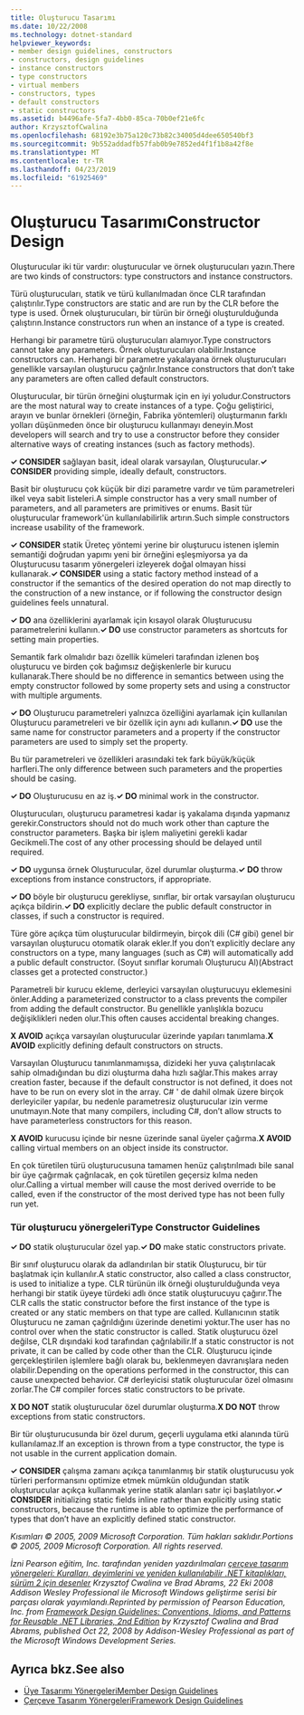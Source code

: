 ```yaml
---
title: Oluşturucu Tasarımı
ms.date: 10/22/2008
ms.technology: dotnet-standard
helpviewer_keywords:
- member design guidelines, constructors
- constructors, design guidelines
- instance constructors
- type constructors
- virtual members
- constructors, types
- default constructors
- static constructors
ms.assetid: b4496afe-5fa7-4bb0-85ca-70b0ef21e6fc
author: KrzysztofCwalina
ms.openlocfilehash: 68192e3b75a120c73b82c34005d4dee650540bf3
ms.sourcegitcommit: 9b552addadfb57fab0b9e7852ed4f1f1b8a42f8e
ms.translationtype: MT
ms.contentlocale: tr-TR
ms.lasthandoff: 04/23/2019
ms.locfileid: "61925469"
---
```

# <a name="constructor-design"></a><span data-ttu-id="6ae70-102">Oluşturucu Tasarımı</span><span class="sxs-lookup"><span data-stu-id="6ae70-102">Constructor Design</span></span>
<span data-ttu-id="6ae70-103">Oluşturucular iki tür vardır: oluşturucular ve örnek oluşturucuları yazın.</span><span class="sxs-lookup"><span data-stu-id="6ae70-103">There are two kinds of constructors: type constructors and instance constructors.</span></span>  
  
 <span data-ttu-id="6ae70-104">Türü oluşturucuları, statik ve türü kullanılmadan önce CLR tarafından çalıştırılır.</span><span class="sxs-lookup"><span data-stu-id="6ae70-104">Type constructors are static and are run by the CLR before the type is used.</span></span> <span data-ttu-id="6ae70-105">Örnek oluşturucuları, bir türün bir örneği oluşturulduğunda çalıştırın.</span><span class="sxs-lookup"><span data-stu-id="6ae70-105">Instance constructors run when an instance of a type is created.</span></span>  
  
 <span data-ttu-id="6ae70-106">Herhangi bir parametre türü oluşturucuları alamıyor.</span><span class="sxs-lookup"><span data-stu-id="6ae70-106">Type constructors cannot take any parameters.</span></span> <span data-ttu-id="6ae70-107">Örnek oluşturucuları olabilir.</span><span class="sxs-lookup"><span data-stu-id="6ae70-107">Instance constructors can.</span></span> <span data-ttu-id="6ae70-108">Herhangi bir parametre yakalayana örnek oluşturucuları genellikle varsayılan oluşturucu çağrılır.</span><span class="sxs-lookup"><span data-stu-id="6ae70-108">Instance constructors that don’t take any parameters are often called default constructors.</span></span>  
  
 <span data-ttu-id="6ae70-109">Oluşturucular, bir türün örneğini oluşturmak için en iyi yoludur.</span><span class="sxs-lookup"><span data-stu-id="6ae70-109">Constructors are the most natural way to create instances of a type.</span></span> <span data-ttu-id="6ae70-110">Çoğu geliştirici, arayın ve bunlar örnekleri (örneğin, Fabrika yöntemleri) oluşturmanın farklı yolları düşünmeden önce bir oluşturucu kullanmayı deneyin.</span><span class="sxs-lookup"><span data-stu-id="6ae70-110">Most developers will search and try to use a constructor before they consider alternative ways of creating instances (such as factory methods).</span></span>  
  
 <span data-ttu-id="6ae70-111">**✓ CONSIDER** sağlayan basit, ideal olarak varsayılan, Oluşturucular.</span><span class="sxs-lookup"><span data-stu-id="6ae70-111">**✓ CONSIDER** providing simple, ideally default, constructors.</span></span>  
  
 <span data-ttu-id="6ae70-112">Basit bir oluşturucu çok küçük bir dizi parametre vardır ve tüm parametreleri ilkel veya sabit listeleri.</span><span class="sxs-lookup"><span data-stu-id="6ae70-112">A simple constructor has a very small number of parameters, and all parameters are primitives or enums.</span></span> <span data-ttu-id="6ae70-113">Basit tür oluşturucular framework'ün kullanılabilirlik artırın.</span><span class="sxs-lookup"><span data-stu-id="6ae70-113">Such simple constructors increase usability of the framework.</span></span>  
  
 <span data-ttu-id="6ae70-114">**✓ CONSIDER** statik Üreteç yöntemi yerine bir oluşturucu istenen işlemin semantiği doğrudan yapımı yeni bir örneğini eşleşmiyorsa ya da Oluşturucusu tasarım yönergeleri izleyerek doğal olmayan hissi kullanarak.</span><span class="sxs-lookup"><span data-stu-id="6ae70-114">**✓ CONSIDER** using a static factory method instead of a constructor if the semantics of the desired operation do not map directly to the construction of a new instance, or if following the constructor design guidelines feels unnatural.</span></span>  
  
 <span data-ttu-id="6ae70-115">**✓ DO** ana özelliklerini ayarlamak için kısayol olarak Oluşturucusu parametrelerini kullanın.</span><span class="sxs-lookup"><span data-stu-id="6ae70-115">**✓ DO** use constructor parameters as shortcuts for setting main properties.</span></span>  
  
 <span data-ttu-id="6ae70-116">Semantik fark olmalıdır bazı özellik kümeleri tarafından izlenen boş oluşturucu ve birden çok bağımsız değişkenlerle bir kurucu kullanarak.</span><span class="sxs-lookup"><span data-stu-id="6ae70-116">There should be no difference in semantics between using the empty constructor followed by some property sets and using a constructor with multiple arguments.</span></span>  
  
 <span data-ttu-id="6ae70-117">**✓ DO** Oluşturucu parametreleri yalnızca özelliğini ayarlamak için kullanılan Oluşturucu parametreleri ve bir özellik için aynı adı kullanın.</span><span class="sxs-lookup"><span data-stu-id="6ae70-117">**✓ DO** use the same name for constructor parameters and a property if the constructor parameters are used to simply set the property.</span></span>  
  
 <span data-ttu-id="6ae70-118">Bu tür parametreleri ve özellikleri arasındaki tek fark büyük/küçük harfleri.</span><span class="sxs-lookup"><span data-stu-id="6ae70-118">The only difference between such parameters and the properties should be casing.</span></span>  
  
 <span data-ttu-id="6ae70-119">**✓ DO** Oluşturucusu en az iş.</span><span class="sxs-lookup"><span data-stu-id="6ae70-119">**✓ DO** minimal work in the constructor.</span></span>  
  
 <span data-ttu-id="6ae70-120">Oluşturucuları, oluşturucu parametresi kadar iş yakalama dışında yapmanız gerekir.</span><span class="sxs-lookup"><span data-stu-id="6ae70-120">Constructors should not do much work other than capture the constructor parameters.</span></span> <span data-ttu-id="6ae70-121">Başka bir işlem maliyetini gerekli kadar Gecikmeli.</span><span class="sxs-lookup"><span data-stu-id="6ae70-121">The cost of any other processing should be delayed until required.</span></span>  
  
 <span data-ttu-id="6ae70-122">**✓ DO** uygunsa örnek Oluşturucular, özel durumlar oluşturma.</span><span class="sxs-lookup"><span data-stu-id="6ae70-122">**✓ DO** throw exceptions from instance constructors, if appropriate.</span></span>  
  
 <span data-ttu-id="6ae70-123">**✓ DO** böyle bir oluşturucu gerekliyse, sınıflar, bir ortak varsayılan oluşturucu açıkça bildirin.</span><span class="sxs-lookup"><span data-stu-id="6ae70-123">**✓ DO** explicitly declare the public default constructor in classes, if such a constructor is required.</span></span>  
  
 <span data-ttu-id="6ae70-124">Türe göre açıkça tüm oluşturucular bildirmeyin, birçok dili (C# gibi) genel bir varsayılan oluşturucu otomatik olarak ekler.</span><span class="sxs-lookup"><span data-stu-id="6ae70-124">If you don’t explicitly declare any constructors on a type, many languages (such as C#) will automatically add a public default constructor.</span></span> <span data-ttu-id="6ae70-125">(Soyut sınıflar korumalı Oluşturucu Al)</span><span class="sxs-lookup"><span data-stu-id="6ae70-125">(Abstract classes get a protected constructor.)</span></span>  
  
 <span data-ttu-id="6ae70-126">Parametreli bir kurucu ekleme, derleyici varsayılan oluşturucuyu eklemesini önler.</span><span class="sxs-lookup"><span data-stu-id="6ae70-126">Adding a parameterized constructor to a class prevents the compiler from adding the default constructor.</span></span> <span data-ttu-id="6ae70-127">Bu genellikle yanlışlıkla bozucu değişiklikleri neden olur.</span><span class="sxs-lookup"><span data-stu-id="6ae70-127">This often causes accidental breaking changes.</span></span>  
  
 <span data-ttu-id="6ae70-128">**X AVOID** açıkça varsayılan oluşturucular üzerinde yapıları tanımlama.</span><span class="sxs-lookup"><span data-stu-id="6ae70-128">**X AVOID** explicitly defining default constructors on structs.</span></span>  
  
 <span data-ttu-id="6ae70-129">Varsayılan Oluşturucu tanımlanmamışsa, dizideki her yuva çalıştırılacak sahip olmadığından bu dizi oluşturma daha hızlı sağlar.</span><span class="sxs-lookup"><span data-stu-id="6ae70-129">This makes array creation faster, because if the default constructor is not defined, it does not have to be run on every slot in the array.</span></span> <span data-ttu-id="6ae70-130">C# ' de dahil olmak üzere birçok derleyiciler yapılar, bu nedenle parametresiz oluşturucular izin verme unutmayın.</span><span class="sxs-lookup"><span data-stu-id="6ae70-130">Note that many compilers, including C#, don’t allow structs to have parameterless constructors for this reason.</span></span>  
  
 <span data-ttu-id="6ae70-131">**X AVOID** kurucusu içinde bir nesne üzerinde sanal üyeler çağırma.</span><span class="sxs-lookup"><span data-stu-id="6ae70-131">**X AVOID** calling virtual members on an object inside its constructor.</span></span>  
  
 <span data-ttu-id="6ae70-132">En çok türetilen türü oluşturucusuna tamamen henüz çalıştırılmadı bile sanal bir üye çağırmak çağrılacak, en çok türetilen geçersiz kılma neden olur.</span><span class="sxs-lookup"><span data-stu-id="6ae70-132">Calling a virtual member will cause the most derived override to be called, even if the constructor of the most derived type has not been fully run yet.</span></span>  
  
### <a name="type-constructor-guidelines"></a><span data-ttu-id="6ae70-133">Tür oluşturucu yönergeleri</span><span class="sxs-lookup"><span data-stu-id="6ae70-133">Type Constructor Guidelines</span></span>  
 <span data-ttu-id="6ae70-134">**✓ DO** statik oluşturucular özel yap.</span><span class="sxs-lookup"><span data-stu-id="6ae70-134">**✓ DO** make static constructors private.</span></span>  
  
 <span data-ttu-id="6ae70-135">Bir sınıf oluşturucu olarak da adlandırılan bir statik Oluşturucu, bir tür başlatmak için kullanılır.</span><span class="sxs-lookup"><span data-stu-id="6ae70-135">A static constructor, also called a class constructor, is used to initialize a type.</span></span> <span data-ttu-id="6ae70-136">CLR türünün ilk örneği oluşturulduğunda veya herhangi bir statik üyeye türdeki adlı önce statik oluşturucuyu çağırır.</span><span class="sxs-lookup"><span data-stu-id="6ae70-136">The CLR calls the static constructor before the first instance of the type is created or any static members on that type are called.</span></span> <span data-ttu-id="6ae70-137">Kullanıcının statik Oluşturucu ne zaman çağrıldığını üzerinde denetimi yoktur.</span><span class="sxs-lookup"><span data-stu-id="6ae70-137">The user has no control over when the static constructor is called.</span></span> <span data-ttu-id="6ae70-138">Statik oluşturucu özel değilse, CLR dışındaki kod tarafından çağrılabilir.</span><span class="sxs-lookup"><span data-stu-id="6ae70-138">If a static constructor is not private, it can be called by code other than the CLR.</span></span> <span data-ttu-id="6ae70-139">Oluşturucu içinde gerçekleştirilen işlemlere bağlı olarak bu, beklenmeyen davranışlara neden olabilir.</span><span class="sxs-lookup"><span data-stu-id="6ae70-139">Depending on the operations performed in the constructor, this can cause unexpected behavior.</span></span> <span data-ttu-id="6ae70-140">C# derleyicisi statik oluşturucular özel olmasını zorlar.</span><span class="sxs-lookup"><span data-stu-id="6ae70-140">The C# compiler forces static constructors to be private.</span></span>  
  
 <span data-ttu-id="6ae70-141">**X DO NOT** statik oluşturucular özel durumlar oluşturma.</span><span class="sxs-lookup"><span data-stu-id="6ae70-141">**X DO NOT** throw exceptions from static constructors.</span></span>  
  
 <span data-ttu-id="6ae70-142">Bir tür oluşturucusunda bir özel durum, geçerli uygulama etki alanında türü kullanılamaz.</span><span class="sxs-lookup"><span data-stu-id="6ae70-142">If an exception is thrown from a type constructor, the type is not usable in the current application domain.</span></span>  
  
 <span data-ttu-id="6ae70-143">**✓ CONSIDER** çalışma zamanı açıkça tanımlanmış bir statik oluşturucusu yok türleri performansını optimize etmek mümkün olduğundan statik oluşturucular açıkça kullanmak yerine statik alanları satır içi başlatılıyor.</span><span class="sxs-lookup"><span data-stu-id="6ae70-143">**✓ CONSIDER** initializing static fields inline rather than explicitly using static constructors, because the runtime is able to optimize the performance of types that don’t have an explicitly defined static constructor.</span></span>  
  
 <span data-ttu-id="6ae70-144">*Kısımları © 2005, 2009 Microsoft Corporation. Tüm hakları saklıdır.*</span><span class="sxs-lookup"><span data-stu-id="6ae70-144">*Portions © 2005, 2009 Microsoft Corporation. All rights reserved.*</span></span>  
  
 <span data-ttu-id="6ae70-145">*İzni Pearson eğitim, Inc. tarafından yeniden yazdırılmaları [çerçeve tasarım yönergeleri: Kuralları, deyimlerini ve yeniden kullanılabilir .NET kitaplıkları, sürüm 2 için desenler](https://www.informit.com/store/framework-design-guidelines-conventions-idioms-and-9780321545619) Krzysztof Cwalina ve Brad Abrams, 22 Eki 2008 Addison Wesley Professional ile Microsoft Windows geliştirme serisi bir parçası olarak yayımlandı.*</span><span class="sxs-lookup"><span data-stu-id="6ae70-145">*Reprinted by permission of Pearson Education, Inc. from [Framework Design Guidelines: Conventions, Idioms, and Patterns for Reusable .NET Libraries, 2nd Edition](https://www.informit.com/store/framework-design-guidelines-conventions-idioms-and-9780321545619) by Krzysztof Cwalina and Brad Abrams, published Oct 22, 2008 by Addison-Wesley Professional as part of the Microsoft Windows Development Series.*</span></span>  
  
## <a name="see-also"></a><span data-ttu-id="6ae70-146">Ayrıca bkz.</span><span class="sxs-lookup"><span data-stu-id="6ae70-146">See also</span></span>

- [<span data-ttu-id="6ae70-147">Üye Tasarımı Yönergeleri</span><span class="sxs-lookup"><span data-stu-id="6ae70-147">Member Design Guidelines</span></span>](../../../docs/standard/design-guidelines/member.md)
- [<span data-ttu-id="6ae70-148">Çerçeve Tasarım Yönergeleri</span><span class="sxs-lookup"><span data-stu-id="6ae70-148">Framework Design Guidelines</span></span>](../../../docs/standard/design-guidelines/index.md)
